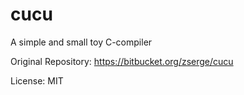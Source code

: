 # cucu
A simple and small toy C-compiler

Original Repository: https://bitbucket.org/zserge/cucu

License: MIT
